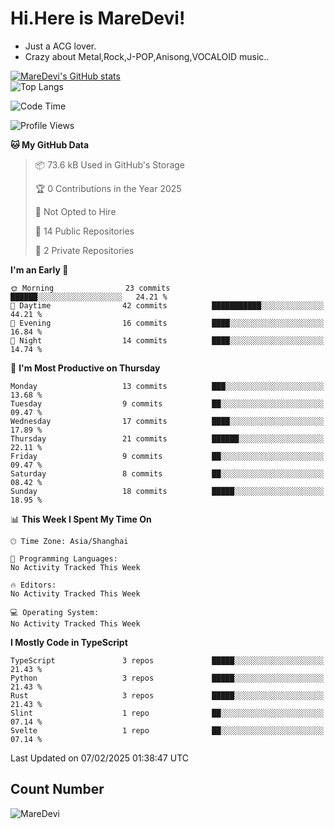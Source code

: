 # Hi.Here is MareDevi!

- Just a ACG lover.
- Crazy about Metal,Rock,J-POP,Anisong,VOCALOID music..

[![MareDevi's GitHub stats](https://github-readme-stats.vercel.app/api?username=MareDevi&show_icons=true&theme=algolia)](https://github.com/anuraghazra/github-readme-stats)  
![Top Langs](https://github-readme-stats.vercel.app/api/top-langs/?username=MareDevi&layout=compact&theme=algolia)

<!--START_SECTION:waka-->
![Code Time](http://img.shields.io/badge/Code%20Time-67%20hrs%201%20min-blue)

![Profile Views](http://img.shields.io/badge/Profile%20Views-0-blue)

**🐱 My GitHub Data** 

> 📦 73.6 kB Used in GitHub's Storage 
 > 
> 🏆 0 Contributions in the Year 2025
 > 
> 🚫 Not Opted to Hire
 > 
> 📜 14 Public Repositories 
 > 
> 🔑 2 Private Repositories 
 > 
**I'm an Early 🐤** 

```text
🌞 Morning                23 commits          ██████░░░░░░░░░░░░░░░░░░░   24.21 % 
🌆 Daytime                42 commits          ███████████░░░░░░░░░░░░░░   44.21 % 
🌃 Evening                16 commits          ████░░░░░░░░░░░░░░░░░░░░░   16.84 % 
🌙 Night                  14 commits          ████░░░░░░░░░░░░░░░░░░░░░   14.74 % 
```
📅 **I'm Most Productive on Thursday** 

```text
Monday                   13 commits          ███░░░░░░░░░░░░░░░░░░░░░░   13.68 % 
Tuesday                  9 commits           ██░░░░░░░░░░░░░░░░░░░░░░░   09.47 % 
Wednesday                17 commits          ████░░░░░░░░░░░░░░░░░░░░░   17.89 % 
Thursday                 21 commits          ██████░░░░░░░░░░░░░░░░░░░   22.11 % 
Friday                   9 commits           ██░░░░░░░░░░░░░░░░░░░░░░░   09.47 % 
Saturday                 8 commits           ██░░░░░░░░░░░░░░░░░░░░░░░   08.42 % 
Sunday                   18 commits          █████░░░░░░░░░░░░░░░░░░░░   18.95 % 
```


📊 **This Week I Spent My Time On** 

```text
🕑︎ Time Zone: Asia/Shanghai

💬 Programming Languages: 
No Activity Tracked This Week

🔥 Editors: 
No Activity Tracked This Week

💻 Operating System: 
No Activity Tracked This Week
```

**I Mostly Code in TypeScript** 

```text
TypeScript               3 repos             █████░░░░░░░░░░░░░░░░░░░░   21.43 % 
Python                   3 repos             █████░░░░░░░░░░░░░░░░░░░░   21.43 % 
Rust                     3 repos             █████░░░░░░░░░░░░░░░░░░░░   21.43 % 
Slint                    1 repo              ██░░░░░░░░░░░░░░░░░░░░░░░   07.14 % 
Svelte                   1 repo              ██░░░░░░░░░░░░░░░░░░░░░░░   07.14 % 
```




 Last Updated on 07/02/2025 01:38:47 UTC
<!--END_SECTION:waka-->

## Count Number
![MareDevi](https://count.getloli.com/get/@maredevi?theme=moebooru-h)  

<!---
MareDevi/MareDevi is a ✨ special ✨ repository because its `README.md` (this file) appears on your GitHub profile.
You can click the Preview link to take a look at your changes.
--->
